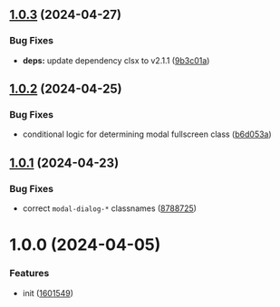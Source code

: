 ## [1.0.3](https://github.com/bent10/posthtml-bootstrap/compare/v1.0.2...v1.0.3) (2024-04-27)


### Bug Fixes

* **deps:** update dependency clsx to v2.1.1 ([9b3c01a](https://github.com/bent10/posthtml-bootstrap/commit/9b3c01a1e1c04d70031be592b5149b73759eab15))

## [1.0.2](https://github.com/bent10/posthtml-bootstrap/compare/v1.0.1...v1.0.2) (2024-04-25)


### Bug Fixes

* conditional logic for determining modal fullscreen class ([b6d053a](https://github.com/bent10/posthtml-bootstrap/commit/b6d053a657719e2d8f5dd260c3dd78a0c2ae369f))

## [1.0.1](https://github.com/bent10/posthtml-bootstrap/compare/v1.0.0...v1.0.1) (2024-04-23)


### Bug Fixes

* correct `modal-dialog-*` classnames ([8788725](https://github.com/bent10/posthtml-bootstrap/commit/87887257a6ada90c0264f9506776c13fcb94c5d3))

# 1.0.0 (2024-04-05)


### Features

* init ([1601549](https://github.com/bent10/posthtml-bootstrap/commit/160154966d48bfc6682b2f166a44dbf78b173708))
